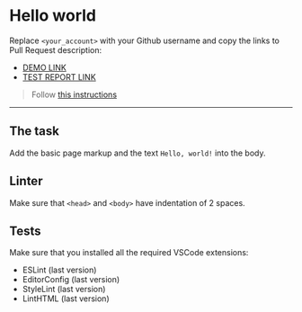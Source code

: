 # Hello world

Replace `<your_account>` with your Github username and copy the links to Pull Request description:
- [DEMO LINK](https://AnastasiiaKhemych.github.io/layout_hello-world/)
- [TEST REPORT LINK](https://AnastasiiaKhemych.github.io/layout_hello-world/report/html_report/)

> Follow [this instructions](https://mate-academy.github.io/layout_task-guideline/#how-to-solve-the-layout-tasks-on-github)
___

## The task

Add the basic page markup and the text `Hello, world!` into the body.

## Linter

Make sure that `<head>` and `<body>` have indentation of 2 spaces.

## Tests

Make sure that you installed all the required VSCode extensions:

- ESLint (last version)
- EditorConfig (last version)
- StyleLint (last version)
- LintHTML (last version)

